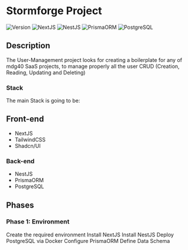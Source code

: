 # Stormforge Project

<!-- Pending Badges -->
![Version](https://img.shields.io/badge/version-0.0.1-blue)
![NextJS](https://img.shields.io/badge/next.js-000000?style=flat-square&logo=nextdotjs&logoColor=white)
![NestJS](https://img.shields.io/badge/-NestJs-ea2845?style=flat-square&logo=nestjs&logoColor=white)
![PrismaORM](https://img.shields.io/badge/Prisma-3982CE?style=flat-square&logo=Prisma&logoColor=white)
![PostgreSQL](https://img.shields.io/badge/postgresql-4169e1?style=flat-square&logo=postgresql&logoColor=white)

## Description

The User-Management project looks for creating a boilerplate for any of mdg40 SaaS projects, to manage properly all the user CRUD (Creation, Reading, Updating and Deleting)

### Stack

The main Stack is going to be:

## Front-end

- NextJS
- TailwindCSS
- Shadcn/UI

### Back-end

- NestJS
- PrismaORM
- PostgreSQL

## Phases

### Phase 1: Environment

Create the required environment
Install NextJS
Install NestJS
Deploy PostgreSQL via Docker
Configure PrismaORM
Define Data Schema
